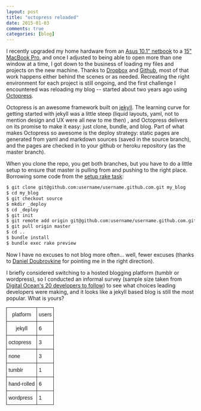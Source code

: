 ```yaml
---
layout: post
title: "octopress reloaded"
date: 2015-01-03
comments: true
categories: [blog]
---
```


I recently upgraded my home hardware from an [Asus 10.1" netbook](http://www.amazon.com/ASUS-1000HE-10-1-Inch-Black-Netbook/dp/B001QTXL82) to a [15" MacBook Pro](https://www.apple.com/macbook-pro/), and once I adjusted to being able to open more than one window at a time, I got down to the business of loading my files and projects on the new machine. Thanks to [Dropbox](https://www.dropbox.com/) and [Github](https://github.com/), most of that work happens either behind the scenes or as needed. Recreating the right environment for each project is still ongoing, and the first challenge I encountered was reloading my blog -- started about two years ago using [Octopress](http://octopress.org/).
<!--more-->

Octopress is an awesome framework built on [jekyll](http://jekyllrb.com/). The learning curve for getting started with jekyll was a little steep (liquid layouts, yaml, not to mention design and UX were all new to me then) , and Octopress delivers on its promise to make it easy: just clone, bundle, and blog. Part of what makes Octopress so awesome is the deploy strategy: static pages are generated from yaml and markdown sources (saved in the source branch), and the pages are checked in to your github or heroku repository (as the master branch).

When you clone the repo, you get both branches, but you have to do a little setup to ensure that master is pulling from and pushing to the right place. Borrowing some code from the [setup rake task](https://github.com/imathis/octopress/blob/master/Rakefile#L351-L358):

```bash
$ git clone git@github.com:username/username.github.com.git my_blog
$ cd my_blog
$ git checkout source
$ mkdir _deploy
$ cd _deploy
$ git init
$ git remote add origin git@github.com:username/username.github.com.git
$ git pull origin master
$ cd ..
$ bundle install
$ bundle exec rake preview
```

Now I have no excuses to not blog more often... well, fewer excuses (thanks to [Daniel Doubrovkine](http://code.dblock.org/octopress-setting-up-a-blog-and-contributing-to-an-existing-one) for pointing me in the right direction).

I briefly considered switching to a hosted blogging platform (tumblr or wordpress), so I conducted an informal survey (sample size taken from [Digital Ocean's 20 developers to follow](https://www.digitalocean.com/company/blog/20-developers-to-follow-in-2014/)) to see what choices leading developers were making, and it looks like a jekyll based blog is still the most popular. What is yours?


<style type="text/css">
.tg  {border-collapse:collapse;border-spacing:0;}
.tg td{font-family:Arial, sans-serif;font-size:14px;padding:10px 5px;border-style:solid;border-width:1px;overflow:hidden;word-break:normal;}
.tg th{font-family:Arial, sans-serif;font-size:14px;font-weight:normal;padding:10px 5px;border-style:solid;border-width:1px;overflow:hidden;word-break:normal;}
.tg .tg-s6z2{text-align:center}
</style>
<table class="tg">
  <tr>
    <th class="tg-031e">platform</th>
    <th class="tg-031e">users</th>
  </tr>
  <tr>
    <td class="tg-s6z2">jekyll</td>
    <td class="tg-031e">6</td>
  </tr>
  <tr>
    <td class="tg-031e">octopress</td>
    <td class="tg-031e">3</td>
  </tr>
  <tr>
    <td class="tg-031e">none</td>
    <td class="tg-031e">3</td>
  </tr>
  <tr>
    <td class="tg-031e">tumblr</td>
    <td class="tg-031e">1</td>
  </tr>
  <tr>
    <td class="tg-031e">hand-rolled</td>
    <td class="tg-031e">6</td>
  </tr>
  <tr>
    <td class="tg-031e">wordpress</td>
    <td class="tg-031e">1</td>
  </tr>
</table>
